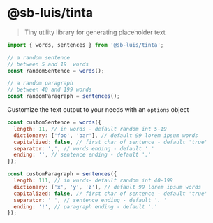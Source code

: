# @sb-luis/tinta

> Tiny utility library for generating placeholder text

```javascript
import { words, sentences } from '@sb-luis/tinta';

// a random sentence
// between 5 and 19  words
const randomSentence = words();

// a random paragraph
// between 40 and 199 words
const randomParagraph = sentences();
```

Customize the text output to your needs with an `options` object

```javascript
const customSentence = words({
  length: 11, // in words - default random int 5-19
  dictionary: ['foo', 'bar'], // default 99 lorem ipsum words
  capitalized: false, // first char of sentence - default 'true'
  separator: ',', // words ending - default ' '
  ending: '', // sentence ending - default '.'
});

const customParagraph = sentences({
  length: 111, // in words- default random int 40-199
  dictionary: ['x', 'y', 'z'], // default 99 lorem ipsum words
  capitalized: false, // first char of sentence - default 'true'
  separator: ' ', // sentence ending - default '. '
  ending: '!', // paragraph ending - default '.'
});
```

